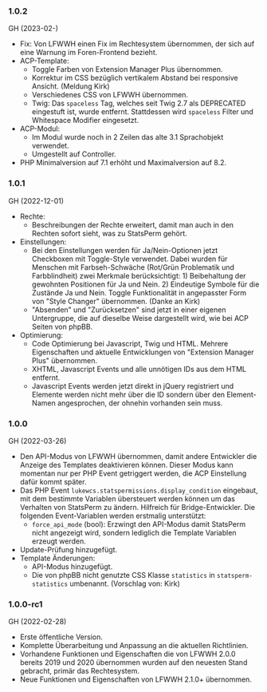 ### 1.0.2
GH (2023-02-)

* Fix: Von LFWWH einen Fix im Rechtesystem übernommen, der sich auf eine Warnung im Foren-Frontend bezieht.
* ACP-Template:
  * Toggle Farben von Extension Manager Plus übernommen.
  * Korrektur im CSS bezüglich vertikalem Abstand bei responsive Ansicht. (Meldung Kirk)
  * Verschiedenes CSS von LFWWH übernommen.
  * Twig: Das `spaceless` Tag, welches seit Twig 2.7 als DEPRECATED eingestuft ist, wurde entfernt. Stattdessen wird `spaceless` Filter und Whitespace Modifier eingesetzt.
* ACP-Modul:
  * Im Modul wurde noch in 2 Zeilen das alte 3.1 Sprachobjekt verwendet.
  * Umgestellt auf Controller.
* PHP Minimalversion auf 7.1 erhöht und Maximalversion auf 8.2.

### 1.0.1
GH (2022-12-01)

* Rechte:
  * Beschreibungen der Rechte erweitert, damit man auch in den Rechten sofort sieht, was zu StatsPerm gehört.
* Einstellungen:
  * Bei den Einstellungen werden für Ja/Nein-Optionen jetzt Checkboxen mit Toggle-Style verwendet. Dabei wurden für Menschen mit Farbseh-Schwäche (Rot/Grün Problematik und Farbblindheit) zwei Merkmale berücksichtigt: 1) Beibehaltung der gewohnten Positionen für Ja und Nein. 2) Eindeutige Symbole für die Zustände Ja und Nein. Toggle Funktionalität in angepasster Form von "Style Changer" übernommen. (Danke an Kirk)
  * "Absenden" und "Zurücksetzen" sind jetzt in einer eigenen Untergruppe, die auf dieselbe Weise dargestellt wird, wie bei ACP Seiten von phpBB.
* Optimierung:
  * Code Optimierung bei Javascript, Twig und HTML. Mehrere Eigenschaften und aktuelle Entwicklungen von "Extension Manager Plus" übernommen.
  * XHTML, Javascript Events und alle unnötigen IDs aus dem HTML entfernt.
  * Javascript Events werden jetzt direkt in jQuery registriert und Elemente werden nicht mehr über die ID sondern über den Element-Namen angesprochen, der ohnehin vorhanden sein muss.

### 1.0.0
GH (2022-03-26)

* Den API-Modus von LFWWH übernommen, damit andere Entwickler die Anzeige des Templates deaktivieren können. Dieser Modus kann momentan nur per PHP Event getriggert werden, die ACP Einstellung dafür kommt später.
* Das PHP Event `lukewcs.statspermissions.display_condition` eingebaut, mit dem bestimmte Variablen übersteuert werden können um das Verhalten von StatsPerm zu ändern. Hilfreich für Bridge-Entwickler. Die folgenden Event-Variablen werden erstmalig unterstützt: 
  * `force_api_mode` (bool): Erzwingt den API-Modus damit StatsPerm nicht angezeigt wird, sondern lediglich die Template Variablen erzeugt werden.
* Update-Prüfung hinzugefügt.
* Template Änderungen:
  * API-Modus hinzugefügt.
  * Die von phpBB nicht genutzte CSS Klasse `statistics` in `statsperm-statistics` umbenannt. (Vorschlag von: Kirk) 

### 1.0.0-rc1
GH (2022-02-28)

* Erste öffentliche Version.
* Komplette Überarbeitung und Anpassung an die aktuellen Richtlinien.
* Vorhandene Funktionen und Eigenschaften die von LFWWH 2.0.0 bereits 2019 und 2020 übernommen wurden auf den neuesten Stand gebracht, primär das Rechtesystem.
* Neue Funktionen und Eigenschaften von LFWWH 2.1.0+ übernommen.
